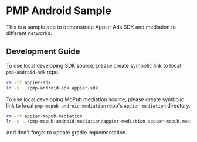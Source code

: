 # PMP Android Sample

This is a sample app to demonstrate Appier Ads SDK and mediation to different networks.

## Development Guide

To use local developing SDK source, please create symbolic link to local `pmp-android-sdk` repo.

``` bash
rm -rf appier-sdk
ln -s ../pmp-android-sdk appier-sdk
```

To use local developing MoPub mediation source, please create symbolic link to local `pmp-mopub-android-mediation` repo's `appier-mediation` directory.

``` bash
rm -rf appier-mopub-mediation
ln -s ../pmp-mopub-android-mediation/appier-mediation appier-mopub-mediation
```

And don't forget to update gradle implementation.
